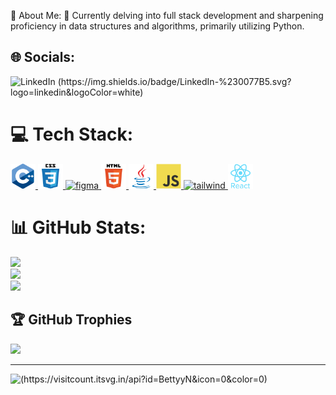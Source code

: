 
💫 About Me:
🌱 Currently delving into full stack development and sharpening proficiency in data structures and algorithms, primarily utilizing Python.


## 🌐 Socials:
![LinkedIn (https://img.shields.io/badge/LinkedIn-%230077B5.svg?logo=linkedin&logoColor=white)](https://linkedin.com/in/https://www.linkedin.com/in/betelhem-negash-15235224b/) 

# 💻 Tech Stack:
 <a href="https://www.w3schools.com/cpp/" target="_blank" rel="noreferrer"> <img src="https://raw.githubusercontent.com/devicons/devicon/master/icons/cplusplus/cplusplus-original.svg" alt="cplusplus" width="40" height="40"/> </a> <a href="https://www.w3schools.com/css/" target="_blank" rel="noreferrer"> <img src="https://raw.githubusercontent.com/devicons/devicon/master/icons/css3/css3-original-wordmark.svg" alt="css3" width="40" height="40"/> </a> <a href="https://www.figma.com/" target="_blank" rel="noreferrer"> <img src="https://www.vectorlogo.zone/logos/figma/figma-icon.svg" alt="figma" width="40" height="40"/> </a> <a href="https://www.w3.org/html/" target="_blank" rel="noreferrer"> <img src="https://raw.githubusercontent.com/devicons/devicon/master/icons/html5/html5-original-wordmark.svg" alt="html5" width="40" height="40"/> </a> <a href="https://www.java.com" target="_blank" rel="noreferrer"> <img src="https://raw.githubusercontent.com/devicons/devicon/master/icons/java/java-original.svg" alt="java" width="40" height="40"/> </a> <a href="https://developer.mozilla.org/en-US/docs/Web/JavaScript" target="_blank" rel="noreferrer"> <img src="https://raw.githubusercontent.com/devicons/devicon/master/icons/javascript/javascript-original.svg" alt="javascript" width="40" height="40"/> </a> <a href="https://tailwindcss.com/" target="_blank" rel="noreferrer"> <img src="https://www.vectorlogo.zone/logos/tailwindcss/tailwindcss-icon.svg" alt="tailwind" width="40" height="40"/> </a>
 <a href="https://reactjs.org/" target="_blank" rel="noreferrer"> <img src="https://raw.githubusercontent.com/devicons/devicon/master/icons/react/react-original-wordmark.svg" alt="react" width="40" height="40"/> </a></p>
# 📊 GitHub Stats:
![](https://github-readme-stats.vercel.app/api?username=BettyyN&theme=prussian&hide_border=true&include_all_commits=true&count_private=false)<br/>
![](https://github-readme-streak-stats.herokuapp.com/?user=BettyyN&theme=prussian&hide_border=true)<br/>
![](https://github-readme-stats.vercel.app/api/top-langs/?username=BettyyN&theme=prussian&hide_border=true&include_all_commits=true&count_private=false&layout=compact)

## 🏆 GitHub Trophies
![](https://github-profile-trophy.vercel.app/?username=BettyyN&theme=radical&no-frame=false&no-bg=true&margin-w=4)

---
![ (https://visitcount.itsvg.in/api?id=BettyyN&icon=0&color=0)](https://visitcount.itsvg.in)

<!-- Proudly created with GPRM ( https://gprm.itsvg.in ) -->
